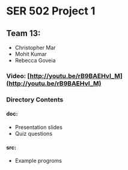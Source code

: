 # SER 502 Project 1 #

## Team 13:
- Christopher Mar
- Mohit Kumar
- Rebecca Goveia



### Video: [http://youtu.be/rB9BAEHvI_M](http://youtu.be/rB9BAEHvI_M)

### Directory Contents
#### doc:
* Presentation slides
* Quiz questions
#### src:
* Example progroms
